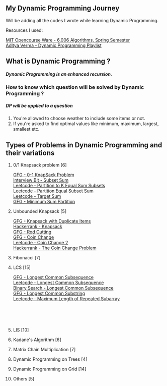 ## My Dynamic Programming Journey

Will be adding all the codes I wrote while learning Dynamic Programming.

Resources I used:

[MIT Opencourse Ware - 6.006 Algorithms, Spring Semester](https://youtube.com/playlist?list=PLZES21J5RvsHOeSW9Vrvo0EEc2juNe3tX) <br />
[Aditya Verma - Dynamic Programming Playlist](https://youtube.com/playlist?list=PL_z_8CaSLPWekqhdCPmFohncHwz8TY2Go)


## What is Dynamic Programming ?
##### Dynamic Programming is an enhanced recursion.
### How to know which question will be solved by Dynamic Programming ?
##### DP will be applied to a question 
1. You're allowed to choose weather to include some items or not.
2. If you're asked to find optimal values like minimum, maximum, largest, smallest etc.

## Types of Problems in Dynamic Programming and their variations


1. 0/1 Knapsack problem [6] <br/>

      [GFG - 0-1 KnapSack Problem](https://practice.geeksforgeeks.org/problems/0-1-knapsack-problem0945/1#) <br />
      [Interview Bit - Subset Sum](https://www.interviewbit.com/problems/subset-sum-problem/)<br />
      [Leetcode - Partition to K Equal Sum Subsets](https://leetcode.com/problems/partition-to-k-equal-sum-subsets/)<br />
      [Leetcode - Partition Equal Subset Sum](https://leetcode.com/problems/partition-equal-subset-sum/)<br />
      [Leetcode - Target Sum](https://leetcode.com/problems/target-sum/)<br />
      [GFG - Minimum Sum Partition](https://practice.geeksforgeeks.org/problems/minimum-sum-partition3317/1) </br >

2. Unbounded Knapsack [5]

      [GFG - Knapsack with Duplicate Items](https://practice.geeksforgeeks.org/problems/knapsack-with-duplicate-items4201/1) <br />
      [Hackerrank - Knapsack](https://www.hackerrank.com/challenges/unbounded-knapsack/problem) </br >
      [GFG - Rod Cutting](https://practice.geeksforgeeks.org/problems/rod-cutting/0/?category) </br >
      [GFG - Coin Change](https://practice.geeksforgeeks.org/problems/coin-change2448/1) </br >
      [Leetcode - Coin Change 2](https://leetcode.com/problems/coin-change-2/) </br >
      [Hackerrank - The Coin Change Problem](https://www.hackerrank.com/challenges/coin-change/problem) </br >
      
3. Fibonacci [7]

      
5. LCS [15]

      [GFG - Longest Common Subsequence](https://practice.geeksforgeeks.org/problems/longest-common-subsequence-1587115620/1) </br >
      [Leetcode - Longest Common Subsequence](https://leetcode.com/problems/longest-common-subsequence/) </br >
      [Binary Search - Longest Common Subsequence](https://binarysearch.com/problems/Longest-Common-Subsequence) </br >
      [GFG - Longest Common Substring](https://practice.geeksforgeeks.org/problems/longest-common-substring1452/1) </br >
      [Leetcode - Maximum Length of Repeated Subarray](https://leetcode.com/problems/maximum-length-of-repeated-subarray/) </br >
      []() </br >
      []() </br >
      []() </br >
      []() </br >
      
7. LIS [10]
8. Kadane's Algorithm [6]
9. Matrix Chain Multiplication [7]
10. Dynamic Programming on Trees [4]
11. Dynamic Programming on Grid [14]
12. Others [5]

